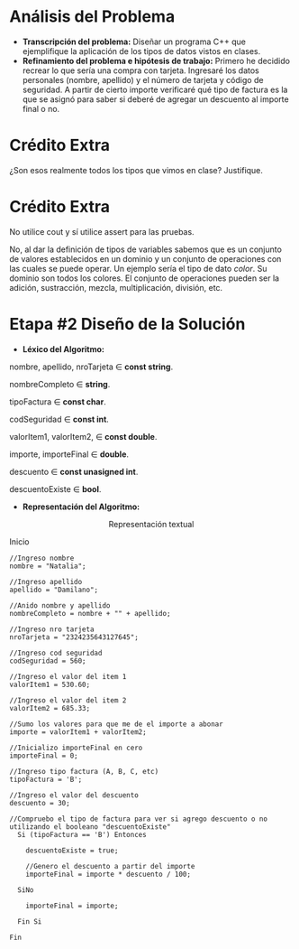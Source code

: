 # Análisis del Problema

- **Transcripción del problema:** Diseñar un programa C++ que ejemplifique la aplicación de los tipos de datos vistos en clases.
- **Refinamiento del problema e hipótesis de trabajo:** Primero he decidido recrear lo que sería una compra con tarjeta. Ingresaré los datos personales (nombre, apellido) y el número de tarjeta y código de seguridad.
A partir de cierto importe verificaré qué tipo de factura es la que se asignó para saber si deberé de agregar un descuento al importe final o no.

# Crédito Extra
¿Son esos realmente todos los tipos que vimos en clase?
Justifique.

# Crédito Extra
No utilice cout y sí utilice assert para las pruebas.

No, al dar la definición de tipos de variables sabemos que es un conjunto de valores establecidos en un dominio y un conjunto de operaciones con las cuales se puede operar.
Un ejemplo sería el tipo de dato *color*. Su dominio son todos los colores. El conjunto de operaciones pueden ser la adición, sustracción, mezcla, multiplicación, división, etc.

# Etapa #2 Diseño de la Solución


- **Léxico del Algoritmo:** 

nombre, apellido, nroTarjeta ∈ **const string**.


nombreCompleto ∈ **string**.

tipoFactura ∈ **const char**.


codSeguridad ∈ **const int**.


valorItem1, valorItem2,  ∈ **const double**.


importe, importeFinal ∈ **double**.


descuento ∈ **const unasigned int**.


descuentoExiste ∈ **bool**.

- **Representación del Algoritmo:**

<p align="center">
  Representación textual
</p>

   Inicio
    
    //Ingreso nombre
    nombre = "Natalia";
    
    //Ingreso apellido
    apellido = "Damilano";
    
    //Anido nombre y apellido
    nombreCompleto = nombre + "" + apellido;
    
    //Ingreso nro tarjeta
    nroTarjeta = "2324235643127645";
    
    //Ingreso cod seguridad
    codSeguridad = 560;
    
    //Ingreso el valor del item 1
    valorItem1 = 530.60;
    
    //Ingreso el valor del item 2
    valorItem2 = 685.33;
    
    //Sumo los valores para que me de el importe a abonar
    importe = valorItem1 + valorItem2;
    
    //Inicializo importeFinal en cero
    importeFinal = 0;
    
    //Ingreso tipo factura (A, B, C, etc)
    tipoFactura = 'B';
    
    //Ingreso el valor del descuento
    descuento = 30;

    //Compruebo el tipo de factura para ver si agrego descuento o no utilizando el booleano "descuentoExiste"
      Si (tipoFactura == 'B') Entonces
    
        descuentoExiste = true;
      
        //Genero el descuento a partir del importe
        importeFinal = importe * descuento / 100;

      SiNo
    
        importeFinal = importe;
        
      Fin Si
    
    Fin
